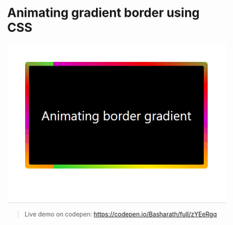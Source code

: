 # Animating gradient border using CSS

![Animating-gradient-border](./public/image.gif)

> Live demo on codepen: https://codepen.io/Basharath/full/zYEeRgq
